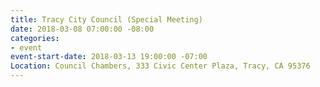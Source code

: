 ```yaml
---
title: Tracy City Council (Special Meeting)
date: 2018-03-08 07:00:00 -08:00
categories:
- event
event-start-date: 2018-03-13 19:00:00 -07:00
Location: Council Chambers, 333 Civic Center Plaza, Tracy, CA 95376
---
```


